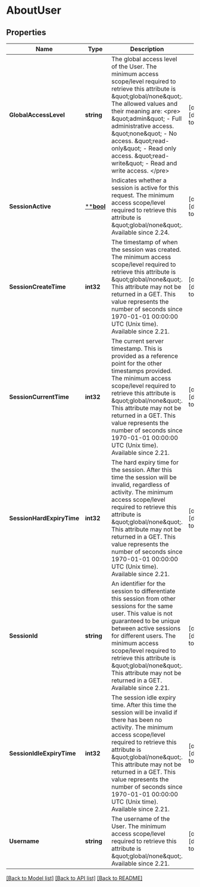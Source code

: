 # AboutUser

## Properties
Name | Type | Description | Notes
------------ | ------------- | ------------- | -------------
**GlobalAccessLevel** | **string** | The global access level of the User.  The minimum access scope/level required to retrieve this attribute is \&quot;global/none\&quot;. The allowed values and their meaning are:  &lt;pre&gt; \&quot;admin\&quot; - Full administrative access. \&quot;none\&quot; - No access. \&quot;read-only\&quot; - Read only access. \&quot;read-write\&quot; - Read and write access. &lt;/pre&gt;  | [optional] [default to null]
**SessionActive** | [****bool**](*bool.md) | Indicates whether a session is active for this request.  The minimum access scope/level required to retrieve this attribute is \&quot;global/none\&quot;. Available since 2.24. | [optional] [default to null]
**SessionCreateTime** | **int32** | The timestamp of when the session was created.  The minimum access scope/level required to retrieve this attribute is \&quot;global/none\&quot;. This attribute may not be returned in a GET. This value represents the number of seconds since 1970-01-01 00:00:00 UTC (Unix time). Available since 2.21. | [optional] [default to null]
**SessionCurrentTime** | **int32** | The current server timestamp. This is provided as a reference point for the other timestamps provided.  The minimum access scope/level required to retrieve this attribute is \&quot;global/none\&quot;. This attribute may not be returned in a GET. This value represents the number of seconds since 1970-01-01 00:00:00 UTC (Unix time). Available since 2.21. | [optional] [default to null]
**SessionHardExpiryTime** | **int32** | The hard expiry time for the session. After this time the session will be invalid, regardless of activity.  The minimum access scope/level required to retrieve this attribute is \&quot;global/none\&quot;. This attribute may not be returned in a GET. This value represents the number of seconds since 1970-01-01 00:00:00 UTC (Unix time). Available since 2.21. | [optional] [default to null]
**SessionId** | **string** | An identifier for the session to differentiate this session from other sessions for the same user. This value is not guaranteed to be unique between active sessions for different users.  The minimum access scope/level required to retrieve this attribute is \&quot;global/none\&quot;. This attribute may not be returned in a GET. Available since 2.21. | [optional] [default to null]
**SessionIdleExpiryTime** | **int32** | The session idle expiry time. After this time the session will be invalid if there has been no activity.  The minimum access scope/level required to retrieve this attribute is \&quot;global/none\&quot;. This attribute may not be returned in a GET. This value represents the number of seconds since 1970-01-01 00:00:00 UTC (Unix time). Available since 2.21. | [optional] [default to null]
**Username** | **string** | The username of the User.  The minimum access scope/level required to retrieve this attribute is \&quot;global/none\&quot;. Available since 2.21. | [optional] [default to null]

[[Back to Model list]](../README.md#documentation-for-models) [[Back to API list]](../README.md#documentation-for-api-endpoints) [[Back to README]](../README.md)

